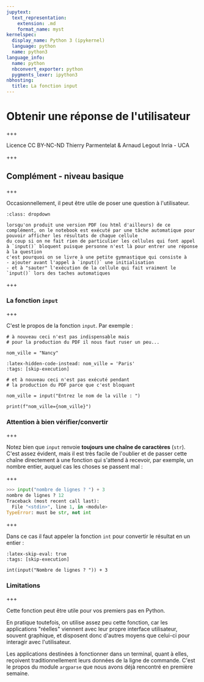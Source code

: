 ```yaml
---
jupytext:
  text_representation:
    extension: .md
    format_name: myst
kernelspec:
  display_name: Python 3 (ipykernel)
  language: python
  name: python3
language_info:
  name: python
  nbconvert_exporter: python
  pygments_lexer: ipython3
nbhosting:
  title: La fonction input
---
```


# Obtenir une réponse de l'utilisateur

+++

<div class="licence">
<span>Licence CC BY-NC-ND</span>
<span>Thierry Parmentelat &amp; Arnaud Legout</span>
<span>Inria - UCA</span>
</div>

+++

## Complément - niveau basique

+++

Occasionnellement, il peut être utile de poser une question à l'utilisateur.

```{admonition} Note à propos de la production de PDF
:class: dropdown

lorsqu'on produit une version PDF (ou html d'ailleurs) de ce complément, on le notebook est exécuté par une tâche automatique pour pouvoir afficher les résultats de chaque cellule  
du coup si on ne fait rien de particulier les cellules qui font appel à `input()` bloquent puisque personne n'est là pour entrer une réponse à la question  
c'est pourquoi on se livre à une petite gymnastique qui consiste à
- ajouter avant l'appel à `input()` une initialisation
- et à "sauter" l'exécution de la cellule qui fait vraiment le `input()` lors des taches automatiques
```

+++

### La fonction `input`

+++

C'est le propos de la fonction `input`. Par exemple :

```{code-cell} ipython3
# à nouveau ceci n'est pas indispensable mais
# pour la production du PDF il nous faut ruser un peu...

nom_ville = "Nancy"
```

```{code-cell} ipython3
:latex-hidden-code-instead: nom_ville = 'Paris'
:tags: [skip-execution]

# et à nouveau ceci n'est pas exécuté pendant 
# la production du PDF parce que c'est bloquant

nom_ville = input("Entrez le nom de la ville : ")
```

```{code-cell} ipython3
print(f"nom_ville={nom_ville}")
```

### Attention à bien vérifier/convertir

+++

Notez bien que `input` renvoie **toujours une chaîne de caractères** (`str`). C'est assez évident, mais il est très facile de l'oublier et de passer cette chaîne directement à une fonction qui s'attend à recevoir, par exemple, un nombre entier, auquel cas les choses se passent mal :

+++

```python
>>> input("nombre de lignes ? ") + 3
nombre de lignes ? 12
Traceback (most recent call last):
  File "<stdin>", line 1, in <module>
TypeError: must be str, not int
```

+++

Dans ce cas il faut appeler la fonction `int` pour convertir le résultat en un entier :

```{code-cell} ipython3
:latex-skip-eval: true
:tags: [skip-execution]

int(input("Nombre de lignes ? ")) + 3
```

### Limitations

+++

Cette fonction peut être utile pour vos premiers pas en Python.

En pratique toutefois, on utilise assez peu cette fonction, car les applications "réelles" viennent avec leur propre interface utilisateur, souvent graphique, et disposent donc d'autres moyens que celui-ci pour interagir avec l'utilisateur.

Les applications destinées à fonctionner dans un terminal, quant à elles, reçoivent traditionnellement leurs données de la ligne de commande. C'est le propos du module `argparse` que nous avons déjà rencontré en première semaine.
